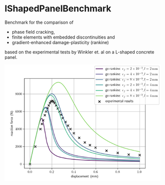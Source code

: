# lShapedPanelBenchmark

Benchmark for the comparison of 
 - phase field cracking, 
 - finite elements with embedded discontinuities and 
 - gradient-enhanced damage-plasticity (rankine) 
 
 based on the experimental tests by Winkler et. al on a L-shaped concrete panel.

![Predicted load-displacment curves vs. experimental results.](load_displacement_curves_comparison.png)
